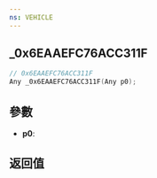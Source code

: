```yaml
---
ns: VEHICLE
---
```

## _0x6EAAEFC76ACC311F

```c
// 0x6EAAEFC76ACC311F
Any _0x6EAAEFC76ACC311F(Any p0);
```


## 參數
* **p0**: 

## 返回值
